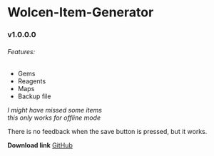 # Wolcen-Item-Generator
### v1.0.0.0

###### Features:
* Gems
* Reagents
* Maps
* Backup file

*I might have missed some items*  
*this only works for offline mode*  

There is no feedback when the save button is pressed, but it works.

**Download link**
[GitHub](https://github.com/rick0335/Wolcen-Item-Generator/releases/download/1.0.0/Wolcen-Item-Generator.rar)